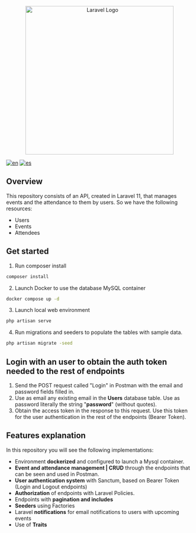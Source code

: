 <p align="center"><a href="https://laravel.com" target="_blank"><img src="https://raw.githubusercontent.com/laravel/art/master/logo-lockup/5%20SVG/2%20CMYK/1%20Full%20Color/laravel-logolockup-cmyk-red.svg" width="400" alt="Laravel Logo"></a></p>

[![en](https://img.shields.io/badge/lang-en-blue.svg)](https://github.com/pmdavid/api-event-management?tab=readme-ov-file)
[![es](https://img.shields.io/badge/lang-es-red.svg)](https://github.com/pmdavid/api-event-management/blob/main/README.es.md)

## Overview

This repository consists of an API, created in Laravel 11, that manages events and the attendance to them by users. So we have the following resources:

- Users
- Events
- Attendees

## Get started

1. Run composer install

```bash
composer install
```
2. Launch Docker to use the database MySQL container

```bash
docker compose up -d
```

3. Launch local web environment

```bash
php artisan serve
```

4. Run migrations and seeders to populate the tables with sample data.


```bash
php artisan migrate -seed 
```

## Login with an user to obtain the auth token needed to the rest of endpoints

1. Send the POST request called "Login" in Postman with the email and password fields filled in.
2. Use as email any existing email in the **Users** database table. Use as password literally the string "**password**" (without quotes).
3. Obtain the access token in the response to this request. Use this token for the user authentication in the rest of the endpoints (Bearer Token).

## Features explanation

In this repository you will see the following implementations:

- Environment **dockerized** and configured to launch a Mysql container.
- **Event and attendance management | CRUD** through the endpoints that can be seen and used in Postman.
- **User authentication system** with Sanctum, based on Bearer Token (Login and Logout endpoints)
- **Authorization** of endpoints with Laravel Policies.
- Endpoints with **pagination and includes**
- **Seeders** using Factories
- Laravel **notifications** for email notifications to users with upcoming events
- Use of **Traits**


